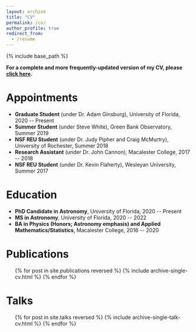 ```yaml
---
layout: archive
title: "CV"
permalink: /cv/
author_profile: true
redirect_from:
  - /resume
---
```


{% include base_path %}

**For a complete and more frequently-updated version of my CV, please [click here](https://abulatek.github.io/files/abulatek_cv.pdf).**

Appointments
======
* **Graduate Student** (under Dr. Adam Ginsburg), University of Florida, 2020 -- Present
* **Summer Student** (under Steve White), Green Bank Observatory, Summer 2019
* **NSF REU Student** (under Dr. Judy Pipher and Craig McMurtry), University of Rochester, Summer 2018
* **Research Assistant** (under Dr. John Cannon), Macalester College, 2017 -- 2018
* **NSF REU Student** (under Dr. Kevin Flaherty), Wesleyan University, Summer 2017

Education
======
* **PhD Candidate in Astronomy**, University of Florida, 2020 -- Present
* **MS in Astronomy**, University of Florida, 2020 -- 2022
* **BA in Physics (Honors; Astronomy emphasis) and Applied Mathematics/Statistics**, Macalester College, 2016 -- 2020

<!-- Research Experience
======
* 2020 -- Present: **Graduate Research Assistant**, University of Florida
  * Uncovering molecular tracers for star formation processes in The Brick (G0.253+0.016)
  * Explored young stellar object-identifying capabilities of proposed Pa α small satellite mission
  * Advisor: Adam Ginsburg

* 2019: **Summer Student**, Green Bank Observatory
  * Calculated predicted efficiency of new ultra-wideband receiver for pulsar timing with the GBT
  * Advisor: Steve White

* 2018: **NSF REU Student Researcher**, University of Rochester
  * Developed first-order correction for signal-dependent interpixel capacitance in IR detectors
  * Advisors: Judy Pipher and Craig McMurtry

* 2018, 2017: **Undergraduate Student Researcher**, Macalester College
  * Imaged four galaxies in neutral hydrogen for the first time using data from the VLA
  * Advisor: John Cannon

* 2017: **NSF REU Summer Fellow**, Wesleyan University
  * Imaged and modeled three circumstellar disks using data from ALMA
  * Advisor: Kevin Flaherty (now at Williams College) -->

Publications
======
  <ul>{% for post in site.publications reversed %}
    {% include archive-single-cv.html %}
  {% endfor %}</ul>
  
Talks
======
  <ul>{% for post in site.talks reversed %}
    {% include archive-single-talk-cv.html %}
  {% endfor %}</ul>
  
<!-- Teaching
======
  <ul>{% for post in site.teaching %}
    {% include archive-single-cv.html %}
  {% endfor %}</ul> -->
  
<!-- Service and Leadership (abbreviated)
======
* 2022 - Present: **Member**, LGBTQ+ Presidential Advisory Committee (LPAC), UF
* 2022 - Present: **Administrative Assistant**, [Lunar Plume Alleviation Device (PAD)](https://www.lunarpadteam.com/home)
* 2022 – Present: **Outreach Coordinator**, Graduate Astronomy Organization, UF
* 2022 – Present: **GSC Representative**, Astronomy Department, UF
* 2021 – 2022: **Secretary**, Graduate Astronomy Organization, UF
* 2018 – 2020: **Chief Operator**, WMCN 91.7 FM (Macalester College Radio)
* 2017 – 2020: **Cofounder, President, Treasurer, team member**, High Power Rocketry at Macalester -->
